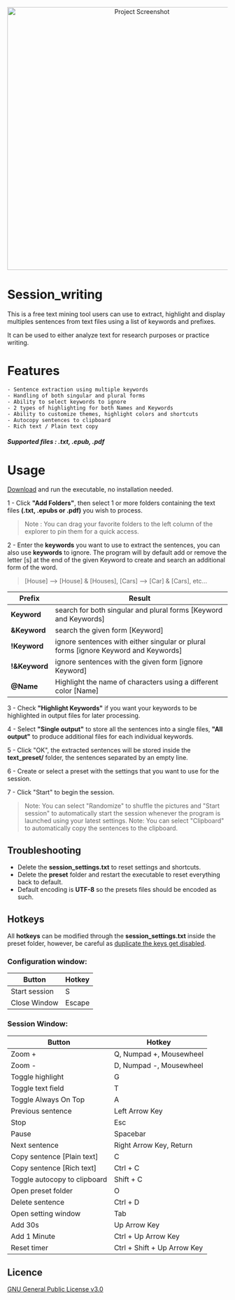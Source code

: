 <p align="center">
  <img src="https://github.com/Inkdecker/session_writing/blob/main/ui/resources/icons/sample.png" alt="Project Screenshot" width="600"/>
</p>

# Session_writing

This is a free text mining tool users can use to extract, highlight and display multiples sentences from text files using a list of keywords and prefixes.

It can be used to either analyze text for research purposes or practice writing.

# Features
	- Sentence extraction using multiple keywords
	- Handling of both singular and plural forms
	- Ability to select keywords to ignore
	- 2 types of highlighting for both Names and Keywords
    - Ability to customize themes, highlight colors and shortcuts
	- Autocopy sentences to clipboard
	- Rich text / Plain text copy

##### Supported files :  .txt, .epub, .pdf


# Usage
[Download](https://github.com/Inkdecker/session_writing/releases/download/1.0/session_writing.exe) and run the executable, no installation needed.

1 - Click **"Add Folders"**, then select 1 or more folders containing the text files **(.txt, .epubs or .pdf)** you wish to process.

> Note : You can drag your favorite folders to the left column of the explorer to pin them for a quick access.

2 - Enter the **keywords** you want to use to extract the sentences, you can also use **keywords** to ignore. The program will by default add or remove the letter [s] at the end of the given Keyword to create and search an additional form of the word. 

> [House] --> [House] & [Houses], [Cars] --> [Car] & [Cars], etc...

Prefix | Result
------------ | -------------
**Keyword** | search for both singular and plural forms [Keyword and Keywords]
**&Keyword** | search the given form [Keyword]
**!Keyword** | ignore sentences with either singular or plural forms [ignore Keyword and Keywords]
**!&Keyword** | ignore sentences with the given form [ignore Keyword]
**@Name** | Highlight the name of characters using a different color [Name]

3 - Check **"Highlight Keywords"** if you want your keywords to be highlighted in output files for later processing. 

4 - Select **"Single output"** to store all the sentences into a single files, **"All output"** to produce additional files for each individual keywords.

5 - Click "OK", the extracted sentences will be stored inside the **text_preset/** folder, the sentences separated by an empty line.

6 - Create or select a preset with the settings that you want to use for the session.

7 - Click "Start" to begin the session.

> Note: You can select "Randomize" to shuffle the pictures and "Start session" to automatically start the session whenever the program is launched using your latest settings.
> Note: You can select "Clipboard" to automatically copy the sentences to the clipboard.


## Troubleshooting 
- Delete the **session_settings.txt** to reset settings and shortcuts.
- Delete the **preset** folder and restart the executable to reset everything back to default.
- Default encoding is **UTF-8** so the presets files should be encoded as such.

## Hotkeys
All **hotkeys** can be modified through the **session_settings.txt** inside the preset folder, however, be careful as <ins>duplicate the keys get disabled</ins>.

### Configuration window:
Button | Hotkey
------------ | -------------
Start session | S
Close Window | Escape

### Session Window: 
Button | Hotkey
------------ | -------------
Zoom + | Q, Numpad +, Mousewheel
Zoom - | D, Numpad -, Mousewheel
Toggle highlight | G
Toggle text field | T
Toggle Always On Top | A
Previous sentence | Left Arrow Key
Stop | Esc 
Pause | Spacebar
Next sentence | Right Arrow Key, Return
Copy sentence [Plain text] | C
Copy sentence [Rich text] | Ctrl + C
Toggle autocopy to clipboard | Shift + C
Open preset folder | O
Delete sentence | Ctrl + D
Open setting window | Tab
Add 30s | Up Arrow Key
Add 1 Minute | Ctrl + Up Arrow Key
Reset timer | Ctrl + Shift + Up Arrow Key

## Licence
[GNU General Public License v3.0](https://github.com/Inkdecker/session_writing/blob/main/LICENSE)
